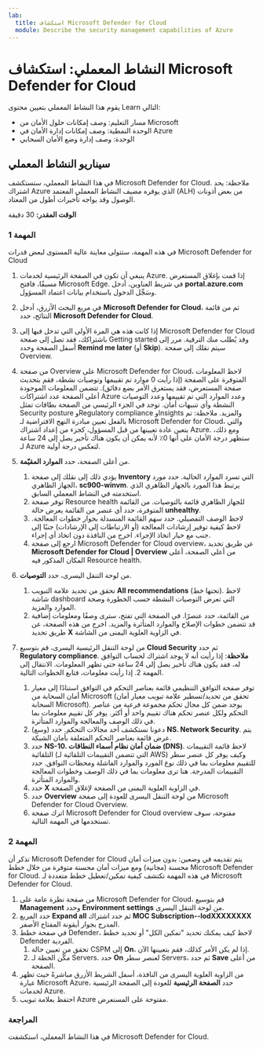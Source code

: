 ```yaml
---
lab:
  title: استكشاف Microsoft Defender for Cloud
  module: Describe the security management capabilities of Azure
---
```


# النشاط المعملي: استكشاف Microsoft Defender for Cloud

يقوم هذا النشاط المعملي بتعيين محتوى Learn التالي:

- مسار التعليم: وصف إمكانات حلول الأمان من Microsoft
- الوحدة النمطية: وصف إمكانات إدارة الأمان في Azure
- الوحدة: وصف إدارة وضع الأمان السحابي

## سيناريو النشاط المعملي

في هذا النشاط المعملي، ستستكشف Microsoft Defender for Cloud.  ملاحظة: يحد اشتراك Azure الذي يوفره مضيف النشاط المعملي المعتمد (ALH) من بعض أذونات الوصول وقد يواجه تأخيرات أطول من المعتاد.

**الوقت المقدر:** 30 دقيقة

### المهمة 1

في هذه المهمة، ستتولى معاينة عالية المستوى لبعض قدرات Microsoft Defender for Cloud

1. ينبغي أن تكون في الصفحة الرئيسية لخدمات Azure.  إذا قمت بإغلاق المستعرض مسبقًا، فافتح Microsoft Edge. في شريط العناوين، أدخل **portal.azure.com** وسَجِّل الدخول باستخدام بيانات اعتماد المسؤول.

1. في مربع البحث الأزرق، أدخل **Microsoft Defender for Cloud**، ثم من قائمة النتائج، حدد **Microsoft Defender for Cloud**.

1. إذا كانت هذه هي المرة الأولى التي تدخل فيها إلى Microsoft Defender for Cloud باشتراكك، فقد تصل إلى صفحة Getting started وقد يُطلب منك الترقية.  مرر إلى أسفل الصفحة وحدد **Remind me later** (أو **Skip**).  سيتم نقلك إلى صفحة Overview.

1. من صفحة Overview على Microsoft Defender for Cloud، لاحظ المعلومات المتوفرة على الصفحة (إذا رأيت 0 موارد تم تقييمها وتوصيات نشطة، فقم بتحديث صفحة المستعرض، فقد يستغرق الأمر بضع دقائق).  تتضمن المعلومات الموجودة أعلى الصفحة عدد اشتراكات Azure وعدد الموارد التي تم تقييمها وعدد التوصيات النشطة وأي تنبيهات أمان.  توجد في الجزء الرئيسي من الصفحة بطاقات تمثل Security posture وRegulatory compliance وInsights والمزيد.  ملاحظة: تم بالفعل تعيين مبادرة النهج الافتراضية لـ Microsoft Defender for Cloud، والتي يتعين عادة تعيينها من قبل المسؤول، كجزء من إعداد اشتراك Azure. ومع ذلك، ستظهر درجة الأمان على أنها 0٪ لأنه يمكن أن يكون هناك تأخير يصل إلى 24 ساعة لـ Azure لتعكس درجة أولية.

1. من أعلى الصفحة، حدد **الموارد المقيّمة**. 
    1. يؤدي ذلك إلى نقلك إلى صفحة **Inventory** التي تسرد الموارد الحالية. حدد مورد الجهاز الظاهري، **sc900-winvm**. يرتبط هذا المورد بالجهاز الظاهري الذي استخدمته في النشاط المعملي السابق.
    1. توفر صفحة Resource health للجهاز الظاهري قائمة بالتوصيات.  من القائمة المتوفرة، حدد أي عنصر من القائمة يعرض حالة **unhealthy**.
    1. لاحظ الوصف التفصيلي.  حدد سهم القائمة المنسدلة بجوار خطوات المعالجة. لاحظ كيفية توفير إرشادات المعالجة (أو الارتباطات إلى الإرشادات) جنبًا إلى جنب مع خيار اتخاذ الإجراء.  اخرج من النافذة دون اتخاذ أي إجراء.
    1. ارجع إلى صفحة Microsoft Defender for Cloud overview، عن طريق تحديد **Microsoft Defender for Cloud | Overview** من أعلى الصفحة، أعلى المكان المذكور فيه Resource health.

1. من لوحة التنقل اليسرى، حدد **التوصيات**.  
    1. تحقق من تحديد علامة التبويب **All recommendations** (تحتها خط).  لاحظ شاشة dashboard التي تعرض التوصيات النشطة حسب الخطورة وصحة الموارد والمزيد.
    1. من القائمة، حدد عنصرًا.  في الصفحة التي تفتح، سترى وصفًا ومعلومات إضافية قد تتضمن خطوات الإصلاح والموارد المتأثرة والمزيد. اخرج من هذه الصفحة، عن طريق تحديد **X** في الزاوية العلوية اليمنى من الشاشة.

1. من لوحة التنقل الرئيسية اليسرى، قم بتوسيع **Cloud Security** ثم حدد **Regulatory compliance**.  **ملاحظة**: إذا رأيت أنه لا يوجد اشتراك لحساب التوافق له، فقد يكون هناك تأخير يصل إلى 24 ساعة حتى تظهر المعلومات. الانتقال إلى المهمة 2.  إذا رأيت معلومات، فتابع الخطوات التالية.
    1. توفر صفحة التوافق التنظيمي قائمة بعناصر التحكم في التوافق استنادًا إلى معيار أمان السحابة من Microsoft (تحقق من تحديد/تسطير علامة تبويب معيار أمان السحابة Microsoft). يوجد ضمن كل مجال تحكم مجموعة فرعية من عناصر التحكم ولكل عنصر تحكم هناك تقييم واحد أو أكثر. يوفر كل تقييم معلومات بما في ذلك الوصف والمعالجة والموارد المتأثرة.
    1. دعونا نستكشف أحد مجالات التحكم. حدد (وسع) **NS. Network Security**. يتم عرض قائمة بعناصر التحكم المتعلقة بأمان الشبكة.
    1. حدد **NS-10. ضمان أمان نظام أسماء النطاقات (DNS)**. لاحظ قائمة التقييمات التلقائية (التي تتضمن التقييمات التلقائية لـ AWS) وكيف يوفر كل عنصر سطر للتقييم معلومات بما في ذلك نوع المورد والموارد الفاشلة ومحطات التوافق. حدد التقييمات المدرجة.  هنا ترى معلومات بما في ذلك الوصف وخطوات المعالجة والموارد المتأثرة.
    1. حدد **X** في الزاوية العلوية اليمنى من الصفحة لإغلاق الصفحة.
    1. حدد **Overview** من لوحة التنقل اليسرى للعودة إلى صفحة Microsoft Defender for Cloud Overview.
    1. اترك صفحة Microsoft Defender for Cloud overview مفتوحة، سوف تستخدمها في المهمة التالية.

### المهمة 2

تذكر أن Microsoft Defender for Cloud يتم تقديمه في وضعين: بدون ميزات أمان محسنة (مجانية) ومع ميزات أمان محسنة متوفرة من خلال خطط Microsoft Defender for Cloud. في هذه المهمة تكتشف كيفية تمكين/تعطيل خطط متعددة لـ Microsoft Defender for Cloud.

1. من صفحة نظرة عامة على Microsoft Defender for Cloud، قم بتوسيع **Management** وحدد **Environment settings** من لوحة التنقل اليسرى.
1. حدد المربع **Expand all** ثم حدد اشتراك **MOC Subscription--lodXXXXXXXX** المدرج بجوار أيقونة المفتاح الأصفر.
1. في صفحة خطط Defender، لاحظ كيف يمكنك تحديد "تمكين الكل" أو تحديد خطط Defender الفردية. 
    1. تحقق من تعيين حالة CSPM إلى **On**، إذا لم يكن الأمر كذلك، فقم بتعيينها الآن.  
    1. مكّن الخطة لـ Servers.  حدد **On** لعنصر سطر Servers، ثم حدد **Save** من أعلى الصفحة.
1. من الزاوية العلوية اليسرى من النافذة، أسفل الشريط الأزرق مباشرةً حيث تظهر عبارة Microsoft Azure، حدد **الصفحة الرئيسية** للعودة إلى الصفحة الرئيسية لخدمات Azure.
1. احتفظ بعلامة تبويب Azure مفتوحة على المستعرض.

### المراجعة

في هذا النشاط المعملي، استكشفت Microsoft Defender for Cloud.
